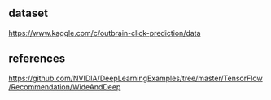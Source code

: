 ## dataset
https://www.kaggle.com/c/outbrain-click-prediction/data

## references
https://github.com/NVIDIA/DeepLearningExamples/tree/master/TensorFlow/Recommendation/WideAndDeep

